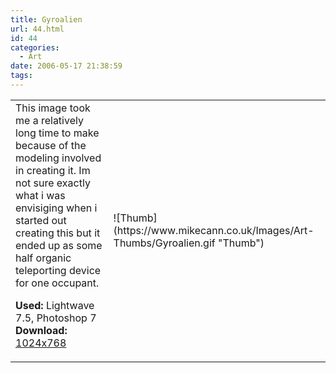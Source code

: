 ```yaml
---
title: Gyroalien
url: 44.html
id: 44
categories:
  - Art
date: 2006-05-17 21:38:59
tags:
---
```


<table width="100%" cellspacing="0" cellpadding="0" border="0">
<tr>
<td>This image took me a relatively long time to make because of the modeling involved in creating it. Im not sure exactly what i was envisiging when i started out creating this but it ended up as some half organic teleporting device for one occupant.

<span style="font-weight: bold">Used:</span> Lightwave 7.5, Photoshop 7
<span style="font-weight: bold">Download:</span> [1024x768](https://www.mikecann.co.uk/Images/Art-Full/Gyroalien.jpg)</td>

<td>![Thumb](https://www.mikecann.co.uk/Images/Art-Thumbs/Gyroalien.gif "Thumb")</td>
</tr>
</table>
